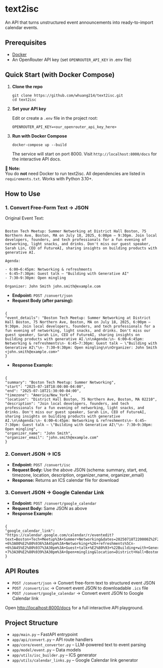 # text2isc

An API that turns unstructured event announcements into ready-to-import calendar events.

## Prerequisites

- [Docker](https://www.docker.com/get-started)
- An OpenRouter API key (set `OPENROUTER_API_KEY` in .env file)

## Quick Start (with Docker Compose)

1. **Clone the repo**

   ```
   git clone https://github.com/whuang214/text2isc.git
   cd text2isc
   ```

2. **Set your API key**

   Edit or create a `.env` file in the project root:

   ```
   OPENROUTER_API_KEY=<our_openrouter_api_key_here>
   ```

3. **Run with Docker Compose**

   ```
   docker-compose up --build
   ```

   The service will start on port 8000. Visit `http://localhost:8000/docs` for the interactive API docs.

**📝 Note:**  
You do **not** need Docker to run text2isc. All dependencies are listed in `requirements.txt`. Works with Python 3.10+.

## How to Use

### 1. Convert Free-Form Text → JSON

Original Event Text:

```

Boston Tech Meetup: Summer Networking at District Hall Boston, 75 Northern Ave, Boston, MA on July 18, 2025, 6:00pm – 9:30pm. Join local developers, founders, and tech professionals for a fun evening of networking, light snacks, and drinks. Don't miss our guest speaker, Sarah Lin, CEO of FutureAI, sharing insights on building products with generative AI.

Agenda:

- 6:00–6:45pm: Networking & refreshments
- 6:45–7:30pm: Guest talk – "Building with Generative AI"
- 7:30–9:30pm: Open mingling

Organizer: John Smith john.smith@example.com

```

- **Endpoint:** `POST /convert/json`
- **Request Body (after parsing):**

```

{
"event_details": "Boston Tech Meetup: Summer Networking at District Hall Boston, 75 Northern Ave, Boston, MA on July 18, 2025, 6:00pm – 9:30pm. Join local developers, founders, and tech professionals for a fun evening of networking, light snacks, and drinks. Don't miss our guest speaker, Sarah Lin, CEO of FutureAI, sharing insights on building products with generative AI.\n\nAgenda:\n- 6:00–6:45pm: Networking & refreshments\n- 6:45–7:30pm: Guest talk – \"Building with Generative AI\"\n- 7:30–9:30pm: Open mingling\n\nOrganizer: John Smith <john.smith@example.com>"
}

```

- **Response Example:**

```

{
"summary": "Boston Tech Meetup: Summer Networking",
"start": "2025-07-18T18:00:00-04:00",
"end": "2025-07-18T21:30:00-04:00",
"timezone": "America/New_York",
"location": "District Hall Boston, 75 Northern Ave, Boston, MA 02210",
"description": "Join local developers, founders, and tech professionals for a fun evening of networking, light snacks, and drinks. Don't miss our guest speaker, Sarah Lin, CEO of FutureAI, sharing insights on building products with generative AI.\n\nAgenda:\n- 6:00–6:45pm: Networking & refreshments\n- 6:45–7:30pm: Guest talk – \"Building with Generative AI\"\n- 7:30–9:30pm: Open mingling",
"organizer_name": "John Smith",
"organizer_email": "john.smith@example.com"
}

```

### 2. Convert JSON → ICS

- **Endpoint:** `POST /convert/isc`
- **Request Body:** Use the above JSON (schema: summary, start, end, timezone, location, description, organizer_name, organizer_email)
- **Response:** Returns an ICS calendar file for download

### 3. Convert JSON → Google Calendar Link

- **Endpoint:** `POST /convert/google_calendar`
- **Request Body:** Same JSON as above
- **Response Example:**

```

{
"google_calendar_link": "https://calendar.google.com/calendar/r/eventedit?text=Boston+Tech+Meetup%3A+Summer+Networking&dates=20250718T220000Z%2F20250719T013000Z&details=Join+local+developers%2C+founders%2C+and+tech+professionals+for+a+fun+evening+of+networking%2C+light+snacks%2C+and+drinks.+Don%27t+miss+our+guest+speaker%2C+Sarah+Lin%2C+CEO+of+FutureAI%2C+sharing+insights+on+building+products+with+generative+AI.%5Cn%5CnAgenda%3A%5Cn-+6%3A00%E2%80%936%3A45pm%3A+Networking+%26+refreshments%5Cn-+6%3A45%E2%80%937%3A30pm%3A+Guest+talk+%E2%80%93+%22Building+with+Generative+AI%22%5Cn-+7%3A30%E2%80%939%3A30pm%3A+Open+mingling&location=District+Hall+Boston%2C+75+Northern+Ave%2C+Boston%2C+MA+02210"
}

```

## API Routes

- `POST /convert/json` → Convert free-form text to structured event JSON
- `POST /convert/isc` → Convert event JSON to downloadable `.ics` file
- `POST /convert/google_calendar` → Convert event JSON to Google Calendar link

Open [http://localhost:8000/docs](http://localhost:8000/docs) for a full interactive API playground.

## Project Structure

- `app/main.py` – FastAPI entrypoint
- `app/api/convert.py` – API route handlers
- `app/core/event_converter.py` – LLM-powered text to event parsing
- `app/model/event.py` – Data models
- `app/utils/isc_builder.py` – ICS generator
- `app/utils/calendar_links.py` – Google Calendar link generator

```

```
